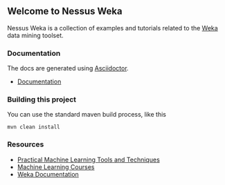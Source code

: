 ## Welcome to Nessus Weka

Nessus Weka is a collection of examples and tutorials related to the [Weka](https://www.cs.waikato.ac.nz/ml/weka/index.html) data mining toolset.

### Documentation

The docs are generated using [Asciidoctor](http://asciidoctor.org/docs).

* [Documentation](https://tdiesler.github.io/nessus-weka)

### Building this project

You can use the standard maven build process, like this

    mvn clean install

### Resources

* [Practical Machine Learning Tools and Techniques](https://www.cs.waikato.ac.nz/ml/weka/book.html)
* [Machine Learning Courses](https://www.cs.waikato.ac.nz/ml/weka/courses.html)
* [Weka Documentation](https://waikato.github.io/weka-wiki/documentation/)
